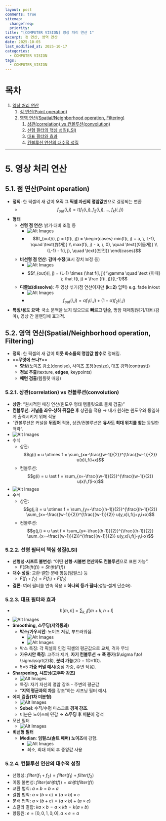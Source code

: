 ```yaml
---
layout: post
comments: true
sitemap:
  changefreq:
  priority:
title: "[COMPUTER VISION] 영상 처리 연산 1"
excerpt: 점 연산, 영역 연산
date: 2025-10-05
last_modified_at: 2025-10-17
categories:
  - COMPUTER VISION
tags:
  - COMPUTER_VISION
---
```


# 목차

1. [영상 처리 연산](#5-영상-처리-연산)
	1. [점 연산(Point operation)](#51-점-연산point-operation)
	2. [영역 연산(Spatial/Neighborhood operation, Filtering)](#52-영역-연산spatialneighborhood-operation-filtering)
		1. [상관(correlation) vs 컨볼루션(convolution)](#521-상관correlation-vs-컨볼루션convolution)
		2. [선형 필터의 핵심 성질(LSI)](#522-선형-필터의-핵심-성질lsi)
		3. [대표 필터와 효과](#523-대표-필터와-효과)
		4. [컨볼루션 연산의 대수적 성질](#524-컨볼루션-연산의-대수적-성질)

---

# 5. 영상 처리 연산
## 5.1. 점 연산(Point operation)

- **정의**: 한 픽셀의 새 값이 **오직 그 픽셀 자신의 명암값**만으로 결정되는 변환
	- $$f_{out}(i, j) = t(f_1(i, j), \, f_2(i, j), \, ..., \, f_k(i, j))$$
- **형태**
    - **선형 점 연산**: 밝기·대비 조절 등
	    - ![Alt Images](https://cdn.jsdelivr.net/gh/aliquis-facio/aliquis-facio.github.io@master/_image/../../_image/2025-10-17-15-52-30.png)
	    - $$f_{out}(i, j) = t(f(i, j))
	    = \begin{cases}
		min(f(i, j) + a, \, L-1), \quad \text{(밝게)} \\
		max(f(i, j) - a, \, 0), \quad \text{(어둡게)} \\
		(L-1) - f(i, j), \quad \text{(반전)}
		\end{cases}$$
    - **비선형 점 연산**: **감마 수정**(표시 장치 보정 등)
	    - ![Alt Images](https://cdn.jsdelivr.net/gh/aliquis-facio/aliquis-facio.github.io@master/_image/../../_image/2025-10-17-15-52-54.png)
	    - $$f_{out}(i, j) = (L-1) \times (\hat f(i, j))^\gamma \quad \text {이때} \; \hat f(i, j) = \frac {f(i, j)}{L-1}$$
    - **디졸브(dissolve)**: 두 영상 섞기(점 연산이지만 **(k=2)** 입력) e.g. fade in/out
	    - ![Alt Images](https://cdn.jsdelivr.net/gh/aliquis-facio/aliquis-facio.github.io@master/_image/../../_image/2025-10-17-15-53-13.png)
	    - $$f_{out}(i, j) = \alpha f_1(i, j) + (1 - \alpha)f_2(i, j)$$
- **특징/용도 요약**: 국소 문맥을 보지 않으므로 **빠르고 단순**, 명암 재매핑(밝기/대비/감마), 영상 간 블렌딩에 효과적.

## 5.2. 영역 연산(Spatial/Neighborhood operation, Filtering)

- **정의**: 한 픽셀의 새 값이 **이웃 화소들의 명암값 함수**로 정해짐.
- ==**무엇에 쓰나?**==
    - **향상**(노이즈 감소(denoise), 사이즈 조정(resize), 대조 강화(contrast))
    - **정보 추출**(texture, **edges**, keypoints)
    - **패턴 검출**(템플릿 매칭)

### 5.2.1. 상관(correlation) vs 컨볼루션(convolution)

- **상관**: “원시적인 매칭 연산(윈도우 형태 템플릿으로 물체 검출)”
- **컨볼루션**: **커널을 좌우·상하 뒤집은 후** 상관을 적용 → 내가 원하는 윈도우와 동일하게 출력시키기 위해 적용
- “컨볼루션은 커널을 **뒤집어** 적용, 상관/컨볼루션은 **유사도 최대 위치를 찾는** 동일한 맥락”.
- ![Alt Images](https://cdn.jsdelivr.net/gh/aliquis-facio/aliquis-facio.github.io@master/_image/../../_image/2025-10-17-16-03-26.jpg)
- 수식
	- 상관: $$g(i) = u \otimes f = \sum_{x=-\frac{(w-1)}{2}}^{\frac{(w-1)}{2}} u(x)\,f(i+x)$$
	- 컨볼루션: $$g(i) = u \ast f
		= \sum_{x=-\frac{(w-1)}{2}}^{\frac{(w-1)}{2}}
		  u(x)\,f(i-x)$$
- ![Alt Images](https://cdn.jsdelivr.net/gh/aliquis-facio/aliquis-facio.github.io@master/_image/../../_image/2025-10-17-16-03-44.jpg)
- 수식
	- 상관: $$g(j,i) = u \otimes f
		= \sum_{y=-\frac{(h-1)}{2}}^{\frac{(h-1)}{2}}
		  \sum_{x=-\frac{(w-1)}{2}}^{\frac{(w-1)}{2}}
		  u(y,x)\,f(j+y,i+x)$$
	- 컨볼루션: $$g(j,i) = u \ast f
		= \sum_{y=-\frac{(h-1)}{2}}^{\frac{(h-1)}{2}}
		  \sum_{x=-\frac{(w-1)}{2}}^{\frac{(w-1)}{2}}
		  u(y,x)\,f(j-y,i-x)$$

### 5.2.2. 선형 필터의 핵심 성질(LSI)

- **선형성·시프트 불변성**: “어떤 **선형·시불변 연산자도 컨볼루션**으로 표현 가능”.
	- $F(Shift(f)) = Shift(F(f))$
- **대수 성질**: 교환·결합·분배·항등(임펄스) 등
	- $F(f_1 + f_2) = F(f_1) + F(f_2)$
- **결론**: 여러 필터를 연속 적용 ≡ **하나의 등가 필터**(성능·설계 단순화).

### 5.2.3. 대표 필터와 효과

- $$h[m, n] = \sum _{k, l} f[m+k, n+l]$$
- ![Alt Images](https://cdn.jsdelivr.net/gh/aliquis-facio/aliquis-facio.github.io@master/_image/../../_image/2025-10-17-16-12-02.jpg)
- **Smoothing, 스무딩(저역통과)**
    - **박스/가우시안**: 노이즈 저감, 부드러워짐.
	    - ![Alt Images](https://cdn.jsdelivr.net/gh/aliquis-facio/aliquis-facio.github.io@master/_image/../../_image/2025-10-17-16-10-57.jpg)
	    - ![Alt Images](https://cdn.jsdelivr.net/gh/aliquis-facio/aliquis-facio.github.io@master/_image/../../_image/2025-10-17-16-11-02.jpg)
	- 박스 특징: 각 픽셀의 인접 픽셀의 평균값으로 교체, 격자 무늬
    - **가우시안 특징**: 고주파 제거, **자기 컨볼루션 → 폭 증가**($\sigma !\to! \sigma\sqrt{2}$), **분리 가능**(2D = 1D×1D).
    - 5×5 **가중 커널 예시**(중심 가중, 주변 작음).
- **Sharpening, 샤프닝(고주파 강조)**
	- ![Alt Images](https://cdn.jsdelivr.net/gh/aliquis-facio/aliquis-facio.github.io@master/_image/../../_image/2025-10-17-16-11-11.jpg)
	- 특징: 자기 자신의 명암 강조 - 주변의 평균값
    - “**지역 평균과의 차**를 강조”하는 샤프닝 필터 예시.
- **에지 검출(1차 미분형)**
	- ![Alt Images](https://cdn.jsdelivr.net/gh/aliquis-facio/aliquis-facio.github.io@master/_image/../../_image/2025-10-17-16-11-16.jpg)
    - **Sobel**: 수직/수평 마스크로 **경계 강조**.
    - 미분은 노이즈에 민감 → **스무딩 후 미분**이 정석
- 모션 필터
	- ![Alt Images](https://cdn.jsdelivr.net/gh/aliquis-facio/aliquis-facio.github.io@master/_image/../../_image/2025-10-17-16-11-39.jpg)
- **비선형 필터**
    - **Median**: **임펄스(솔트 페퍼) 노이즈**에 강함.
	    - ![Alt Images](https://cdn.jsdelivr.net/gh/aliquis-facio/aliquis-facio.github.io@master/_image/../../_image/2025-10-17-16-18-18.jpg)
	    - 최소, 최대 제외 후 중앙값 사용

### 5.2.4. 컨볼루션 연산의 대수적 성질

- 선형성: $filter(f_1 + f_2) = filter(f_1) + filter(f_2)$
- 이동 불변성: $filter(shift(f)) = shift(filter(f))$
- 교환 법칙: $a \times b = b \times a$
- 결합 법칙: $a \times  (b \times  c) = (a \times  b) \times  c$
- 분배 법칙: $a \times  (b + c) = (a \times  b) + (a \times  c)$
- 스칼라 결합: $ka \times  b = a \times  kb = k (a \times  b)$
- 항등원: $e = [0, 0, 1, 0, 0], a \times  e = a$
